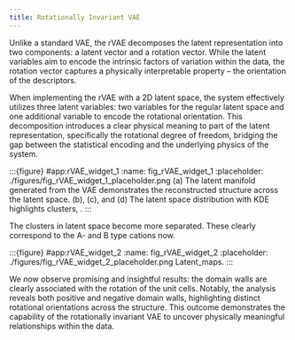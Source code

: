 ```yaml
---
title: Rotationally Invariant VAE
---
```


Unlike a standard VAE, the rVAE decomposes the latent representation into two components: a latent vector and a rotation vector. While the latent variables aim to encode the intrinsic factors of variation within the data, the rotation vector captures a physically interpretable property – the orientation of the descriptors.

When implementing the rVAE with a 2D latent space, the system effectively utilizes three latent variables: two variables for the regular latent space and one additional variable to encode the rotational orientation. This decomposition introduces a clear physical meaning to part of the latent representation, specifically the rotational degree of freedom, bridging the gap between the statistical encoding and the underlying physics of the system.



:::{figure} #app:rVAE_widget_1
:name: fig_rVAE_widget_1
:placeholder: ./figures/fig_rVAE_widget_1_placeholder.png
(a) The latent manifold generated from the VAE demonstrates the reconstructed structure across the latent space. (b), (c), and (d) The latent space distribution with KDE highlights clusters, .
:::

The clusters in latent space become more separated. These clearly correspond to the A- and B type cations now.


:::{figure} #app:rVAE_widget_2
:name: fig_rVAE_widget_2
:placeholder: ./figures/fig_rVAE_widget_2_placeholder.png
Latent_maps.
:::

We now observe promising and insightful results: the domain walls are clearly associated with the rotation of the unit cells. Notably, the analysis reveals both positive and negative domain walls, highlighting distinct rotational orientations across the structure. This outcome demonstrates the capability of the rotationally invariant VAE to uncover physically meaningful relationships within the data. 